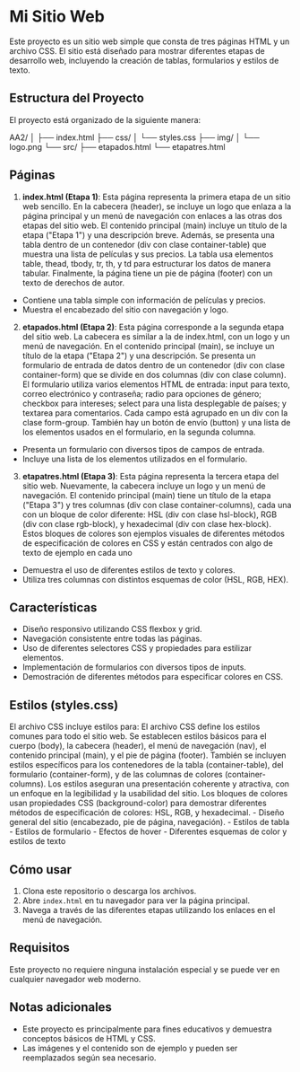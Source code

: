 # Mi Sitio Web

Este proyecto es un sitio web simple que consta de tres páginas HTML y un archivo CSS. El sitio está diseñado para mostrar diferentes etapas de desarrollo web, incluyendo la creación de tablas, formularios y estilos de texto.

## Estructura del Proyecto

El proyecto está organizado de la siguiente manera:

AA2/
│
├── index.html
├── css/
│ └── styles.css
├── img/
│ └── logo.png
└── src/
├── etapados.html
└── etapatres.html

## Páginas

1. **index.html (Etapa 1)**:
   Esta página representa la primera etapa de un sitio web sencillo. En la cabecera (header), se incluye un logo que enlaza a la página principal y un menú de navegación con enlaces a las otras dos etapas del sitio web. El contenido principal (main) incluye un título de la etapa ("Etapa 1") y una descripción breve. Además, se presenta una tabla dentro de un contenedor (div con clase container-table) que muestra una lista de películas y sus precios. La tabla usa elementos table, thead, tbody, tr, th, y td para estructurar los datos de manera tabular. Finalmente, la página tiene un pie de página (footer) con un texto de derechos de autor.

- Contiene una tabla simple con información de películas y precios.
- Muestra el encabezado del sitio con navegación y logo.

2. **etapados.html (Etapa 2)**:
   Esta página corresponde a la segunda etapa del sitio web. La cabecera es similar a la de index.html, con un logo y un menú de navegación. En el contenido principal (main), se incluye un título de la etapa ("Etapa 2") y una descripción. Se presenta un formulario de entrada de datos dentro de un contenedor (div con clase container-form) que se divide en dos columnas (div con clase column). El formulario utiliza varios elementos HTML de entrada: input para texto, correo electrónico y contraseña; radio para opciones de género; checkbox para intereses; select para una lista desplegable de países; y textarea para comentarios. Cada campo está agrupado en un div con la clase form-group. También hay un botón de envío (button) y una lista de los elementos usados en el formulario, en la segunda columna.

- Presenta un formulario con diversos tipos de campos de entrada.
- Incluye una lista de los elementos utilizados en el formulario.

3. **etapatres.html (Etapa 3)**:
   Esta página representa la tercera etapa del sitio web. Nuevamente, la cabecera incluye un logo y un menú de navegación. El contenido principal (main) tiene un título de la etapa ("Etapa 3") y tres columnas (div con clase container-columns), cada una con un bloque de color diferente: HSL (div con clase hsl-block), RGB (div con clase rgb-block), y hexadecimal (div con clase hex-block). Estos bloques de colores son ejemplos visuales de diferentes métodos de especificación de colores en CSS y están centrados con algo de texto de ejemplo en cada uno

- Demuestra el uso de diferentes estilos de texto y colores.
- Utiliza tres columnas con distintos esquemas de color (HSL, RGB, HEX).

## Características

- Diseño responsivo utilizando CSS flexbox y grid.
- Navegación consistente entre todas las páginas.
- Uso de diferentes selectores CSS y propiedades para estilizar elementos.
- Implementación de formularios con diversos tipos de inputs.
- Demostración de diferentes métodos para especificar colores en CSS.

## Estilos (styles.css)

El archivo CSS incluye estilos para:
El archivo CSS define los estilos comunes para todo el sitio web. Se establecen estilos básicos para el cuerpo (body), la cabecera (header), el menú de navegación (nav), el contenido principal (main), y el pie de página (footer). También se incluyen estilos específicos para los contenedores de la tabla (container-table), del formulario (container-form), y de las columnas de colores (container-columns). Los estilos aseguran una presentación coherente y atractiva, con un enfoque en la legibilidad y la usabilidad del sitio. Los bloques de colores usan propiedades CSS (background-color) para demostrar diferentes métodos de especificación de colores: HSL, RGB, y hexadecimal. - Diseño general del sitio (encabezado, pie de página, navegación). - Estilos de tabla - Estilos de formulario - Efectos de hover - Diferentes esquemas de color y estilos de texto

## Cómo usar

1. Clona este repositorio o descarga los archivos.
2. Abre `index.html` en tu navegador para ver la página principal.
3. Navega a través de las diferentes etapas utilizando los enlaces en el menú de navegación.

## Requisitos

Este proyecto no requiere ninguna instalación especial y se puede ver en cualquier navegador web moderno.

## Notas adicionales

- Este proyecto es principalmente para fines educativos y demuestra conceptos básicos de HTML y CSS.
- Las imágenes y el contenido son de ejemplo y pueden ser reemplazados según sea necesario.
